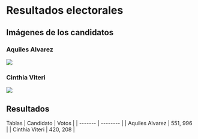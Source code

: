 # Resultados electorales 

## Imágenes de los candidatos
### Aquiles Alvarez
<img src="https://www.elcomercio.com/wp-content/uploads/2023/02/aquiles-700x391.jpg">

### Cinthia Viteri
<img src="https://notimundo.com.ec/wp-content/uploads/2020/03/cynthia-viteri-coronavirus-681x340.jpg">

## Resultados 
Tablas 
| Candidato | Votos   |
| ------- | -------- |
| Aquiles Alvarez  | 551, 996   |
| Cinthia Viteri   | 420, 208   |
